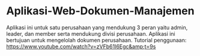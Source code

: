 # Aplikasi-Web-Dokumen-Manajemen
Aplikasi ini untuk satu perusahaan yang mendukung 3 peran yaitu admin, leader, dan member serta mendukung divisi perusahaan. Aplikasi ini bertujuan untuk mengelolah dokumen perusahaan. Tutorial penggunaan: https://www.youtube.com/watch?v=zVFb61I6Egc&amp;t=9s
